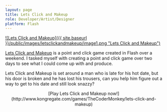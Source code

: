 ```yaml
---
layout: page
title: Lets Click and Makeup
role: Developer/Artist/Designer
platform: Flash
---
```


<a href="http://www.kongregate.com/games/TheCoderMonkey/lets-click-and-makeup">![Lets Click and Makeup]({{ site.baseurl }}/public/images/letsclickandmakeup/image1.png "Lets Click and Makeup")</a>
 
[Lets Click and Makeup](http://www.kongregate.com/games/TheCoderMonkey/lets-click-and-makeup) is a point and click game created in Flash over a weekend. I tasked myself with creating a point and click game over two days to see what I could come up with and produce. 

Lets Click and Makeup is set around a man who is late for his hot date, but his door is broken and he has lost his trousers, can you help him figure out a way to get to his date and still look snazzy?

<center>
[Play Lets Click and Makeup now!](http://www.kongregate.com/games/TheCoderMonkey/lets-click-and-makeup) 
</center>